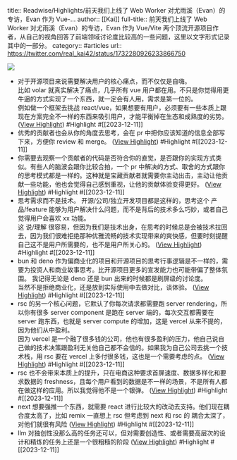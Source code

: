 title:: Readwise/Highlights/前天我们上线了 Web Worker 对尤雨溪（Evan）的专访，Evan 作为 Vue-...
author:: [[Kai]]
full-title:: 前天我们上线了 Web Worker 对尤雨溪（Evan）的专访，Evan 作为 Vue/Vite 两个顶流开源项目作者，从自己的视角回答了前端领域讨论度比较高的一些问题，这里以文字形式记录其中的一部分。
category:: #articles
url:: https://twitter.com/real_kai42/status/1732280926233866750

![](https://pbs.twimg.com/profile_images/1706347168393764864/DoRcb3kd_normal.jpg)

- 对于开源项目来说需要解决用户的核心痛点，而不仅仅是自嗨。  
  比如 volar 就真实解决了痛点，几乎所有 vue 用户都在用。不只是你觉得用更牛逼的方式实现了一个东西，就一定会有人用，需求是第一位的。  
  例如做一个框架去挑战 react/vue，如果想要有用户，必须要有一些本质上跟现在方案完全不一样的东西来吸引用户，才能平衡掉在生态和成熟度的劣势。 ([View Highlight](https://read.readwise.io/read/01hhbtprkw1gar7htgvhe3qtn7)) #Highlight #[[2023-12-11]]
- 优秀的贡献者也会从你的角度去思考，会在 pr 中把你应该知道的信息全部写下来，方便你 review 和 merge。 ([View Highlight](https://read.readwise.io/read/01hhbtqctv6je0crxkdjhvptdc)) #Highlight #[[2023-12-11]]
- 你需要去观察一个贡献者的代码是否符合你的直觉，是否跟你的实现方式类似。有些人的脑波会跟你比较合拍，一个 pr 中解决的方式、取舍的方式跟你的思考模式都是一样的。这种就是宝藏贡献者就需要你主动出击，主动让他贡献一些功能，他也会觉得自己感到重视，让他的贡献体验变得更好。 ([View Highlight](https://read.readwise.io/read/01hhbtqmxmss8x1p7pzmgy64e4)) #Highlight #[[2023-12-11]]
- 思考需求而不是技术。 开源/公司/独立开发项目都是这样的，思考这个 产品/feature 能够为用户解决什么问题，而不是背后的技术多么巧妙，或者自己觉得用户会喜欢 xx 功能。  
  这 说/理解 很容易，但因为我们是技术出身，在思考的时候总是会被技术拉回去，因为我们很难拒绝那种优雅流畅的技术实现带来的爽快感，但要时刻提醒自己这不是用户所需要的，也不是用户所关心的。 ([View Highlight](https://read.readwise.io/read/01hhbtr0v7jn2frpb3sg2h07md)) #Highlight #[[2023-12-11]]
- bun 和 deno 作为偏商业化的项目和开源项目的思考行事逻辑是不一样的，需要为投资人和商业故事思考。比开源项目更多的宣发能力也可能带偏了整体氛围。 我记得无论是 deno 还是 bun 出来的时候都是刷屏级的讨论度。  
  当然不是拒绝商业化，还是放到实际使用中去做对比，谈体验。 ([View Highlight](https://read.readwise.io/read/01hhbtswwct3vyqkc67qx7zy3m)) #Highlight #[[2023-12-11]]
- rsc 的另一个核心问题，它默认了你每次请求都需要跑 server rendering，所以你有很多 server component 是跑在 server 端的，每次交互都需要在 server 跑东西，也就是 server compute 的增加，这是 vercel 从来不提的，因为他们从中盈利。  
  因为 vercel 是一个融了很多钱的公司，他也有很多盈利的压力，他自己说自己做的技术决策跟盈利无关他自己都不会信的。如果我为自己公司去挑一个技术栈，用 rsc 要在 vercel 上多付很多钱，这也是一个需要考虑的点。 ([View Highlight](https://read.readwise.io/read/01hhbttthks385jj8cn89eh1r1)) #Highlight #[[2023-12-11]]
- rsc 也不会带来本质上的提升，只在电商这种要求首屏速度、数据多样化和要求数据的 freshness，且每个用户看到的数据是不一样的场景，不是所有人都在做这样的应用。所以我觉得他不是一个银弹。 ([View Highlight](https://read.readwise.io/read/01hhbttzts100wr5gtwhxwa0h1)) #Highlight #[[2023-12-11]]
- next 想要强推一个东西，就需要 react 进行比较大的改动去支持。他们现在耦合度太高了，比如 remix 一直想上 rsc 但考虑到 next 和 rsc 的 耦合太深了，对他们就很有风险 ([View Highlight](https://read.readwise.io/read/01hhbtvp9rnrz8rk0c5vdazjwx)) #Highlight #[[2023-12-11]]
- llm 对独创性没那么高的任务还可以，但对需要创造性、或者需要高层次的设计和精炼的任务上还是一个很粗糙的阶段 ([View Highlight](https://read.readwise.io/read/01hhbtw94sbxq4z7c79ntmzqfg)) #Highlight #[[2023-12-11]]